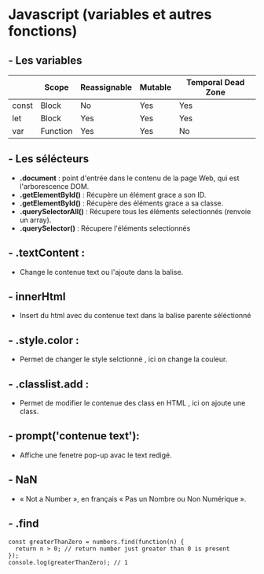 # Javascript (variables et autres fonctions)

## - Les variables
||Scope|Reassignable|Mutable|Temporal Dead Zone|
|-|-|-|-|-|
const|Block|No|Yes|Yes
let|Block|Yes|Yes|Yes
var|Function|Yes|Yes|No

## - Les sélécteurs

- **.document** : point d'entrée dans le contenu de la page Web, qui est l'arborescence DOM.
- **.getElementById()** : Récupère un élément grace a son ID.
- **.getElementById()** : Récupère des éléments grace a sa classe.
- **.querySelectorAll()** : Récupere tous les éléments selectionnés (renvoie un array).
- **.querySelector()** : Récupere l'éléments selectionnés

## - .textContent :
- Change le contenue text ou l'ajoute dans la balise.

## - innerHtml

- Insert du html avec du contenue text dans la balise parente séléctionné 
## - .style.color :
- Permet de changer le style selctionné , ici on change la couleur.

## - .classlist.add :
- Permet de modifier le contenue des class en HTML , ici on ajoute une class.

## - prompt('contenue text'):
- Affiche une fenetre pop-up avac le text redigé.

## - NaN 

- « Not a Number », en français « Pas un Nombre ou Non Numérique ».
## - .find

```
const greaterThanZero = numbers.find(function(n) {
  return n > 0; // return number just greater than 0 is present
});
console.log(greaterThanZero); // 1
```





